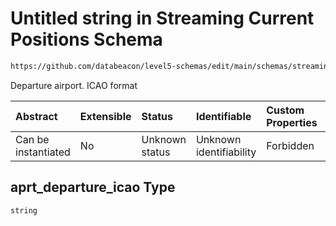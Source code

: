 # Untitled string in Streaming Current Positions Schema

```txt
https://github.com/databeacon/level5-schemas/edit/main/schemas/streaming/currentPositions.schema.json#/properties/aprt_departure_icao
```

Departure airport. ICAO format

| Abstract            | Extensible | Status         | Identifiable            | Custom Properties | Additional Properties | Access Restrictions | Defined In                                                                                                |
| :------------------ | :--------- | :------------- | :---------------------- | :---------------- | :-------------------- | :------------------ | :-------------------------------------------------------------------------------------------------------- |
| Can be instantiated | No         | Unknown status | Unknown identifiability | Forbidden         | Allowed               | none                | [currentPositions.schema.json\*](../../out/streaming/currentPositions.schema.json "open original schema") |

## aprt\_departure\_icao Type

`string`

